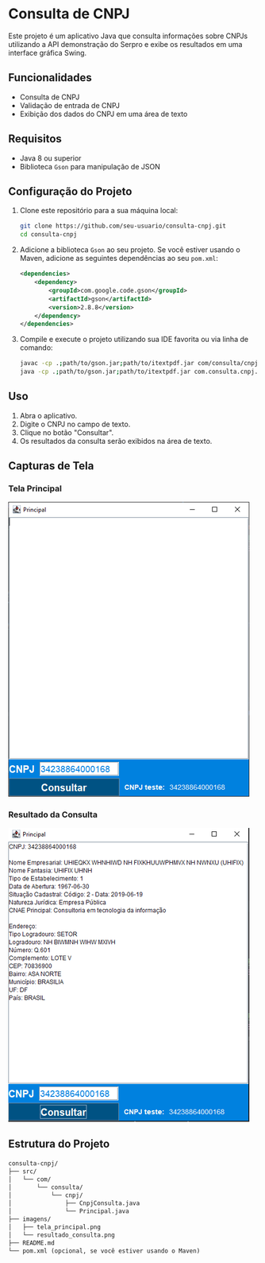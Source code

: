 # Consulta de CNPJ

Este projeto é um aplicativo Java que consulta informações sobre CNPJs utilizando a API demonstração do Serpro e exibe os resultados em uma interface gráfica Swing. 

## Funcionalidades

- Consulta de CNPJ
- Validação de entrada de CNPJ
- Exibição dos dados do CNPJ em uma área de texto

## Requisitos

- Java 8 ou superior
- Biblioteca `Gson` para manipulação de JSON

## Configuração do Projeto

1. Clone este repositório para a sua máquina local:

    ```sh
    git clone https://github.com/seu-usuario/consulta-cnpj.git
    cd consulta-cnpj
    ```

2. Adicione a biblioteca `Gson` ao seu projeto. Se você estiver usando o Maven, adicione as seguintes dependências ao seu `pom.xml`:

    ```xml
    <dependencies>
        <dependency>
            <groupId>com.google.code.gson</groupId>
            <artifactId>gson</artifactId>
            <version>2.8.8</version>
        </dependency>
    </dependencies>
    ```

3. Compile e execute o projeto utilizando sua IDE favorita ou via linha de comando:

    ```sh
    javac -cp .;path/to/gson.jar;path/to/itextpdf.jar com/consulta/cnpj/*.java
    java -cp .;path/to/gson.jar;path/to/itextpdf.jar com.consulta.cnpj.Principal
    ```

## Uso

1. Abra o aplicativo.
2. Digite o CNPJ no campo de texto.
3. Clique no botão "Consultar".
4. Os resultados da consulta serão exibidos na área de texto.

## Capturas de Tela

### Tela Principal

![Tela Principal](https://github.com/CodeYurii/ConsultaCnpj/blob/main/ConsultaCnpj/imagens/tela_principal.png)

### Resultado da Consulta

![Resultado da Consulta](https://github.com/CodeYurii/ConsultaCnpj/blob/main/ConsultaCnpj/imagens/resultado_consulta.png)

## Estrutura do Projeto

```plaintex
consulta-cnpj/
├── src/
│   └── com/
│       └── consulta/
│           └── cnpj/
│               ├── CnpjConsulta.java
│               └── Principal.java
├── imagens/
│   ├── tela_principal.png
│   └── resultado_consulta.png
├── README.md
└── pom.xml (opcional, se você estiver usando o Maven)


